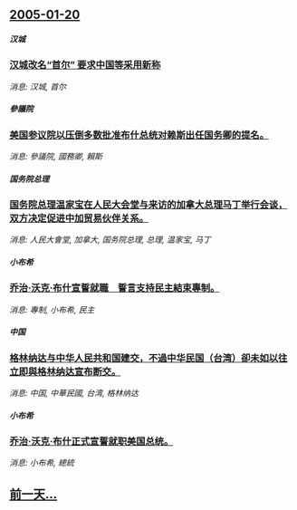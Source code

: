 ## [2005-01-20](/news/2005/01/20/index.md)

##### 汉城
### [ 汉城改名“首尔” 要求中国等采用新称 ](/news/2005/01/20/汉城改名-首尔-要求中国等采用新称.md)
_消息: 汉城, 首尔_

##### 參議院
### [ 美国参议院以压倒多数批准布什总统对赖斯出任国务卿的提名。](/news/2005/01/20/美国参议院以压倒多数批准布什总统对赖斯出任国务卿的提名.md)
_消息: 參議院, 國務卿, 賴斯_

##### 国务院总理
### [ 国务院总理温家宝在人民大会堂与来访的加拿大总理马丁举行会谈，双方决定促进中加贸易伙伴关系。](/news/2005/01/20/国务院总理温家宝在人民大会堂与来访的加拿大总理马丁举行会谈-双方决定促进中加贸易伙伴关系.md)
_消息: 人民大會堂, 加拿大, 国务院总理, 总理, 温家宝, 马丁_

##### 小布希
### [ 乔治·沃克·布什宣誓就職　誓言支持民主結束專制。](/news/2005/01/20/乔治-沃克-布什宣誓就職-誓言支持民主結束專制.md)
_消息: 專制, 小布希, 民主_

##### 中国
### [ 格林纳达与中华人民共和国建交，不過中华民国（台湾）卻未如以往立即與格林纳达宣布断交。](/news/2005/01/20/格林纳达与中华人民共和国建交-不過中华民国-台湾-卻未如以往立即與格林纳达宣布断交.md)
_消息: 中国, 中華民國, 台湾, 格林纳达_

##### 小布希
### [ 乔治·沃克·布什正式宣誓就职美国总统。](/news/2005/01/20/乔治-沃克-布什正式宣誓就职美国总统.md)
_消息: 小布希, 總統_

## [前一天...](/news/2005/01/18/index.md)


